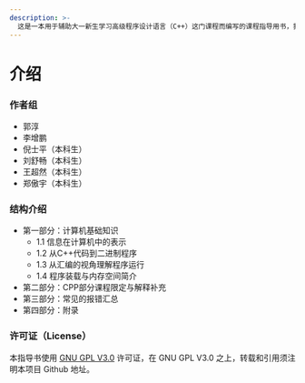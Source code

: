 ```yaml
---
description: >-
  这是一本用于辅助大一新生学习高级程序设计语言（C++）这门课程而编写的课程指导用书，我们尽量规避课堂上的内容，而为学生提供实践中常见的一些问题予以解答，同时提供一些我们觉得不错的学习资料供有兴趣的同学引申阅读。
---
```


# 介绍

### 作者组

* 郭淳
* 李增鹏
* 倪士平（本科生）
* 刘舒畅（本科生）
* 王超然（本科生）
* 郑傲宇（本科生）

### 结构介绍

* 第一部分：计算机基础知识
  * 1.1 信息在计算机中的表示
  * 1.2 从C++代码到二进制程序
  * 1.3 从汇编的视角理解程序运行
  * 1.4 程序装载与内存空间简介
* 第二部分：CPP部分课程限定与解释补充
* 第三部分：常见的报错汇总
* 第四部分：附录

### 许可证（License） <a href="#e8-ae-b8-e5-8f-af-e8-af-81-ef-bc-88license-ef-bc-89" id="e8-ae-b8-e5-8f-af-e8-af-81-ef-bc-88license-ef-bc-89"></a>

本指导书使用 [GNU GPL V3.0](http://www.gnu.org/copyleft/gpl.html) 许可证，在 GNU GPL V3.0 之上，转载和引用须注明本项目 Github 地址。
